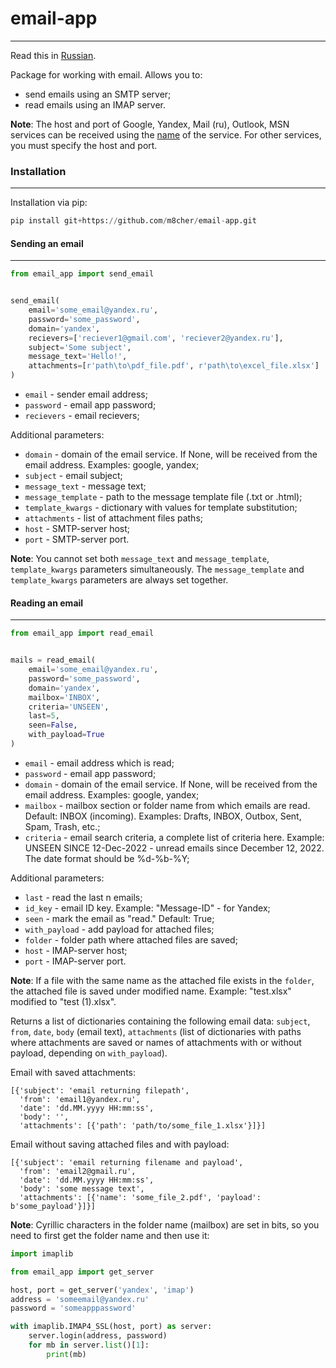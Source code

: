# email-app
---

Read this in [Russian](./README.ru.md).

Package for working with email. Allows you to:
- send emails using an SMTP server;
- read emails using an IMAP server.

**Note**: The host and port of Google, Yandex, Mail (ru), Outlook, MSN services can be received using the [name](./email_app/servers.json) of the service. For other services, you must specify the host and port.

### Installation
---
Installation via pip:

```python
pip install git+https://github.com/m8cher/email-app.git
```

#### Sending an email
---
```python
from email_app import send_email


send_email(
    email='some_email@yandex.ru',
    password='some_password',
    domain='yandex',
    recievers=['reciever1@gmail.com', 'reciever2@yandex.ru'],
    subject='Some subject',
    message_text='Hello!',
    attachments=[r'path\to\pdf_file.pdf', r'path\to\excel_file.xlsx']
)
```
- `email` - sender email address;
- `password` - email app password;
- `recievers` - email recievers;

Additional parameters: 

- `domain` - domain of the email service. If None, will be received from the email address. Examples: google, yandex;
- `subject` - email subject;
- `message_text` - message text;
- `message_template` - path to the message template file (.txt or .html);
- `template_kwargs` - dictionary with values for template substitution;
- `attachments` - list of attachment files paths;
- `host` - SMTP-server host;
- `port` - SMTP-server port.

**Note**: You cannot set both `message_text` and `message_template`, `template_kwargs` parameters simultaneously. The `message_template` and `template_kwargs` parameters are always set together.

#### Reading an email
---

```python
from email_app import read_email


mails = read_email(
    email='some_email@yandex.ru',
    password='some_password',
    domain='yandex',
    mailbox='INBOX',
    criteria='UNSEEN',
    last=5,
    seen=False,
    with_payload=True
)
```
- `email` - email address which is read;
- `password` - email app password;
- `domain` - domain of the email service. If None, will be received from the email address. Examples: google, yandex;
- `mailbox` - mailbox section or folder name from which emails are read. Default: INBOX (incoming). Examples: Drafts, INBOX, Outbox, Sent, Spam, Trash, etc.;
- `criteria` - email search criteria, a complete list of criteria here. Example: UNSEEN SINCE 12-Dec-2022 - unread emails since December 12, 2022. The date format should be %d-%b-%Y;

Additional parameters:

- `last` - read the last n emails;
- `id_key` - email ID key. Example: "Message-ID" - for Yandex;
- `seen` - mark the email as "read." Default: True;
- `with_payload` - add payload for attached files;
- `folder` - folder path where attached files are saved;
- `host` - IMAP-server host;
- `port` - IMAP-server port.

**Note**: If a file with the same name as the attached file exists in the `folder`, the attached file is saved under modified name. Example: "test.xlsx" modified to "test (1).xlsx".

Returns a list of dictionaries containing the following email data: `subject`, `from`, `date`, `body` (email text), `attachments` (list of dictionaries with paths where attachments are saved or names of attachments with or without payload, depending on `with_payload`).

Email with saved attachments:
```
[{'subject': 'email returning filepath',
  'from': 'email1@yandex.ru',
  'date': 'dd.MM.yyyy HH:mm:ss',
  'body': '',
  'attachments': [{'path': 'path/to/some_file_1.xlsx'}]}]
```
Email without saving attached files and with payload:
```
[{'subject': 'email returning filename and payload',
  'from': 'email2@gmail.ru',
  'date': 'dd.MM.yyyy HH:mm:ss',
  'body': 'some message text',
  'attachments': [{'name': 'some_file_2.pdf', 'payload': b'some_payload'}]}]
```

**Note**: Cyrillic characters in the folder name (mailbox) are set in bits, so you need to first get the folder name and then use it:

```python
import imaplib

from email_app import get_server

host, port = get_server('yandex', 'imap')
address = 'someemail@yandex.ru'
password = 'someapppassword'

with imaplib.IMAP4_SSL(host, port) as server:
    server.login(address, password)
    for mb in server.list()[1]:
        print(mb)
```
